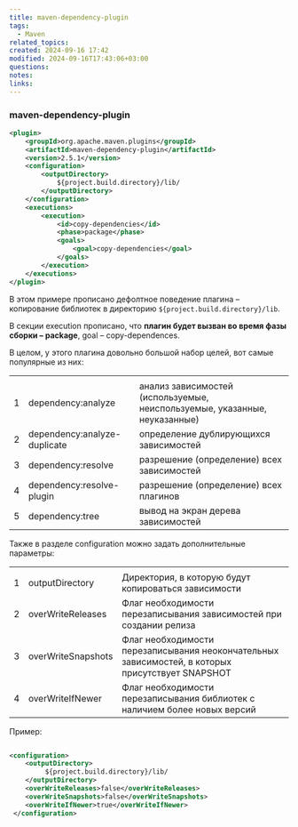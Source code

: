 ```yaml
---
title: maven-dependency-plugin
tags:
  - Maven
related_topics: 
created: 2024-09-16 17:42
modified: 2024-09-16T17:43:06+03:00
questions: 
notes: 
links: 
---
```

### maven-dependency-plugin

```XML
<plugin>
    <groupId>org.apache.maven.plugins</groupId>
    <artifactId>maven-dependency-plugin</artifactId>
    <version>2.5.1</version>
    <configuration>
        <outputDirectory>
            ${project.build.directory}/lib/
        </outputDirectory>
    </configuration>
    <executions>
        <execution>
            <id>copy-dependencies</id>
            <phase>package</phase>
            <goals>
                <goal>copy-dependencies</goal>
            </goals>
        </execution>
    </executions>
</plugin>
```

В этом примере прописано дефолтное поведение плагина – копирование библиотек в директорию `${project.build.directory}/lib`.

В секции execution прописано, что **плагин будет вызван во время фазы сборки – package**, goal – copy-dependences.

В целом, у этого плагина довольно большой набор целей, вот самые популярные из них:

|   |   |   |
|---|---|---|
||||
|1|dependency:analyze|анализ зависимостей (используемые, неиспользуемые, указанные, неуказанные)|
|2|dependency:analyze-duplicate|определение дублирующихся зависимостей|
|3|dependency:resolve|разрешение (определение) всех зависимостей|
|4|dependency:resolve-plugin|разрешение (определение) всех плагинов|
|5|dependency:tree|вывод на экран дерева зависимостей|

Также в разделе configuration можно задать дополнительные параметры:

|   |   |   |
|---|---|---|
||||
|1|outputDirectory|Директория, в которую будут копироваться зависимости|
|2|overWriteReleases|Флаг необходимости перезаписывания зависимостей при создании релиза|
|3|overWriteSnapshots|Флаг необходимости перезаписывания неокончательных зависимостей, в которых присутствует SNAPSHOT|
|4|overWriteIfNewer|Флаг необходимости перезаписывания библиотек с наличием более новых версий|

Пример:

```XML

<configuration>
    <outputDirectory>
         ${project.build.directory}/lib/
    </outputDirectory>
    <overWriteReleases>false</overWriteReleases>
    <overWriteSnapshots>false</overWriteSnapshots>
    <overWriteIfNewer>true</overWriteIfNewer>
 </configuration>
```

  